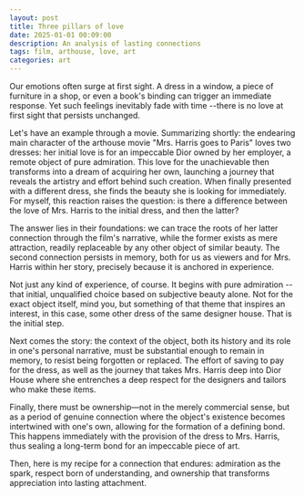 ```yaml
---
layout: post
title: Three pillars of love
date: 2025-01-01 00:09:00
description: An analysis of lasting connections
tags: film, arthouse, love, art
categories: art
---
```


Our emotions often surge at first sight. A dress in a window, a piece of furniture in a shop, or even a book's binding can trigger an immediate response. Yet such feelings inevitably fade with time --there is no love at first sight that persists unchanged.

Let's have an example through a movie. Summarizing shortly: the endearing main character of the arthouse movie "Mrs. Harris goes to Paris" loves two dresses: her initial love is for an impeccable Dior owned by her employer, a remote object of pure admiration. This love for the unachievable then transforms into a dream of acquiring her own, launching a journey that reveals the artistry and effort behind such creation. When finally presented with a different dress, she finds the beauty she is looking for immediately. For myself, this reaction raises the question: is there a difference between the love of Mrs. Harris to the initial dress, and then the latter?

The answer lies in their foundations: we can trace the roots of her latter connection through the film's narrative, while the former exists as mere attraction, readily replaceable by any other object of similar beauty. The second connection persists in memory, both for us as viewers and for Mrs. Harris within her story, precisely because it is anchored in experience.

Not just any kind of experience, of course. It begins with pure admiration --that initial, unqualified choice based on subjective beauty alone. Not for the exact object itself, mind you, but something of that theme that inspires an interest, in this case, some other dress of the same designer house. That is the initial step.

Next comes the story: the context of the object, both its history and its role in one's personal narrative, must be substantial enough to remain in memory, to resist being forgotten or replaced. The effort of saving to pay for the dress, as well as the journey that takes Mrs. Harris deep into Dior House where she entrenches a deep respect for the designers and tailors who make these items.

Finally, there must be ownership—not in the merely commercial sense, but as a period of genuine connection where the object's existence becomes intertwined with one's own, allowing for the formation of a defining bond. This happens immediately with the provision of the dress to Mrs. Harris, thus sealing a long-term bond for an impeccable piece of art.

Then, here is my recipe for a connection that endures: admiration as the spark, respect born of understanding, and ownership that transforms appreciation into lasting attachment.
